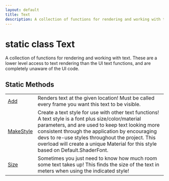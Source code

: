 ```yaml
---
layout: default
title: Text
description: A collection of functions for rendering and working with text. These are a lower level access to text rendering than the UI text functions, and are completely unaware of the UI code.
---
```

# static class Text

A collection of functions for rendering and working with text.
These are a lower level access to text rendering than the UI text
functions, and are completely unaware of the UI code.





## Static Methods

|  |  |
|--|--|
|[Add]({{site.url}}/Pages/Reference/Text/Add.html)|Renders text at the given location! Must be called every frame you want this text to be visible.|
|[MakeStyle]({{site.url}}/Pages/Reference/Text/MakeStyle.html)|Create a text style for use with other text functions! A text style is a font plus size/color/material parameters, and are used to keep text looking more consistent through the application by encouraging devs to re-use styles throughout the project.  This overload will create a unique Material for this style based on Default.ShaderFont.|
|[Size]({{site.url}}/Pages/Reference/Text/Size.html)|Sometimes you just need to know how much room some text takes up! This finds the size of the text in meters when using the indicated style!|

